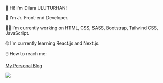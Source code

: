 :wave: Hi! I'm Dilara ULUTURHAN!

:rocket: I'm Jr. Front-end Developer.

:woman_technologist: I'm currently working on HTML, CSS, SASS, Bootstrap, Tailwind CSS, JavaScript.

:nerd_face: I'm currently learning React.js and Next.js.

:computer_mouse: How to reach me: 

[My Personal Blog](https://dilarauluturhan.github.io/dilarauluturhan/)

![](https://user-images.githubusercontent.com/120499369/229237129-d35d9b2d-8799-4a67-9796-e0a29b15fc2f.jpg)
